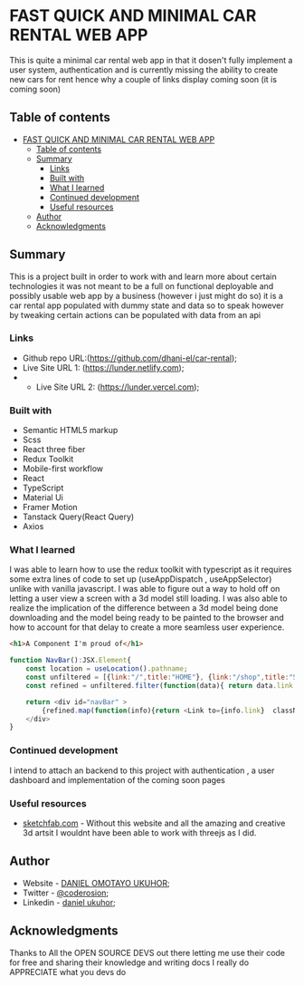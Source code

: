 # FAST QUICK AND MINIMAL CAR RENTAL WEB APP

This is quite a minimal car rental web app in that it dosen't fully implement a user system, authentication and is currently missing the ability to create new cars for rent hence why a couple of links display coming soon (it is coming soon)

## Table of contents

- [FAST QUICK AND MINIMAL CAR RENTAL WEB APP](#fast-quick-and-minimal-car-rental-web-app)
  - [Table of contents](#table-of-contents)
  - [Summary](#summary)
    - [Links](#links)
    - [Built with](#built-with)
    - [What I learned](#what-i-learned)
    - [Continued development](#continued-development)
    - [Useful resources](#useful-resources)
  - [Author](#author)
  - [Acknowledgments](#acknowledgments)


## Summary
This is a project built in order to work with and learn more about certain technologies it was not meant to be a full on functional deployable and possibly usable web app by a business (however i just might do so) it is a car rental app populated with dummy state and data so to speak however by tweaking certain actions can be populated with data from an api

### Links

- Github repo URL:(https://github.com/dhani-el/car-rental);
- Live Site URL 1: (https://lunder.netlify.com);
- - Live Site URL 2: (https://lunder.vercel.com);

### Built with

- Semantic HTML5 markup
- Scss
- React three fiber
- Redux Toolkit
- Mobile-first workflow
- React
- TypeScript
- Material Ui
- Framer Motion
- Tanstack Query(React Query)
- Axios

### What I learned

I was able to learn how to use the redux toolkit with typescript as it requires some extra lines of code to set up (useAppDispatch , useAppSelector) unlike with vanilla javascript.
I was able to figure out a way to hold off on letting a user view a screen with a 3d model still loading.
I was also able to realize the implication of the difference between a 3d model being done downloading and the model being ready to be painted to the browser and how to account for that delay to create a more seamless user experience.

```html
<h1>A Component I'm proud of</h1>
```
```js
function NavBar():JSX.Element{
    const location = useLocation().pathname;
    const unfiltered = [{link:"/",title:"HOME"}, {link:"/shop",title:"SHOP"}, {link:"/rent",title:"RENT"}, {link:"/dealers",title:"DEALERS"},]
    const refined = unfiltered.filter(function(data){ return data.link !== location});

    return <div id="navBar" >
        {refined.map(function(info){return <Link to={info.link}  className="navLinks" > {info.title}</Link> })}
    </div>
}
```

### Continued development

I intend to attach an backend to this project with authentication , a user dashboard and implementation of the coming soon pages

### Useful resources

- [sketchfab.com](https://www.sketchfab.com) - Without this website and all the amazing and creative 3d artsit I wouldnt have been able to work with threejs as I did.

## Author

- Website - [DANIEL OMOTAYO UKUHOR](https://www.coderosion.netlify.com);
- Twitter - [@coderosion](https://www.twitter.com/coderosion);
- Linkedin - [daniel ukuhor](https://www.linkedin.com/daniel-coderosion);

## Acknowledgments

Thanks to All the OPEN SOURCE DEVS out there letting me use their code for free and sharing their knowledge and writing docs 
I really do APPRECIATE what you devs do

